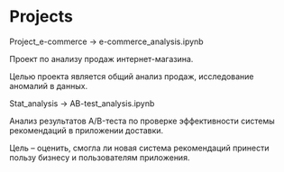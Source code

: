 # Projects
Project_e-commerce -> e-commerce_analysis.ipynb

Проект по анализу продаж интернет-магазина.

Целью проекта является общий анализ продаж, исследование аномалий в данных. 

Stat_analysis -> AB-test_analysis.ipynb

Анализ результатов A/B-теста по проверке эффективности системы рекомендаций в приложении доставки.

Цель – оценить, смогла ли новая система рекомендаций принести пользу бизнесу и пользователям приложения.
